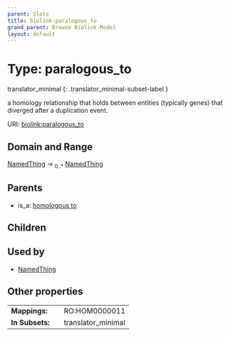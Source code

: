 ```yaml
---
parent: Slots
title: biolink:paralogous_to
grand_parent: Browse Biolink-Model
layout: default
---
```


# Type: paralogous_to

translator_minimal
{: .translator_minimal-subset-label }


a homology relationship that holds between entities (typically genes) that diverged after a duplication event.

URI: [biolink:paralogous_to](https://w3id.org/biolink/vocab/paralogous_to)

## Domain and Range

[NamedThing](NamedThing.md) ->  <sub>0..*</sub> [NamedThing](NamedThing.md)

## Parents

 *  is_a: [homologous to](homologous_to.md)

## Children


## Used by

 * [NamedThing](NamedThing.md)

## Other properties

|  |  |  |
| --- | --- | --- |
| **Mappings:** | | RO:HOM0000011 |
| **In Subsets:** | | translator_minimal |

